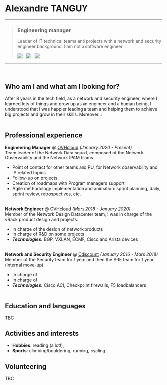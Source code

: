 # Alexandre TANGUY

---

> ### Engineering manager
>
> Leader of IT technical teams and projects with a network and security engineer background. I am not a software engineer. <br >
>
> [![](https://img.shields.io/badge/PDF-267CB9?style=for-the-badge&logo=docusign)](https://github.com/hikatanguy/cv/raw/main/out/cv_alexandre_tanguy.pdf) &nbsp; [![](https://img.shields.io/badge/Email-267CB9?style=for-the-badge&logo=maildotru)](mailto:alexandre@tanguy.pro) &nbsp; [![](https://img.shields.io/badge/LinkedIn-267CB9?style=for-the-badge&logo=linkedin)](https://www.linkedin.com/in/alexandretanguy/) 

---

<br>

## Who am I and what am I looking for?
After 8 years in the tech field, as a network and security engineer, where I learned lots of things and grow up as an engineer and a human being, I understood that I was happier leading a team and helping them to achieve big projects and grow in their skills. Moreover...
<br><br>

## Professional experience
**Engineering Manager** @ [OVHcloud](https://www.ovhcloud.com) _(January 2020 - Present)_ <br>
Team leader of the Network Data squad, composed of the Network Observability and the Network IPAM teams.

  - Point of contact for other teams and PU, for Network observability and IP related topics
  - Follow-up on projects
  - Creation of roadmaps with Program managers support
  - Agile methodology implementation and animation: sprint planning, daily, sprint review, retrospectives, etc.
<br><br>

**Network Engineer** @ [OVHcloud](https://www.ovhcloud.com) _(Mars 2018 - January 2020)_ <br>
Member of the Network Design Datacenter team, I was in charge of the vRack product design and projects.

  - In charge of the design of network products 
  - In charge of R&D on some projects
  - **_Technologies:_** BGP, VXLAN, ECMP, Cisco and Arista devices
<br><br>

**Network and Security Engineer** @ [Cdiscount](https://www.cdiscount.com) _(January 2016 - Mars 2018)_ <br>
Member of the Security team for 1 year and then the SRE team for 1 year (internal move-up).

  - In charge of 
  - In charge of
  - **_Technologies:_** Cisco ACI, Checkpoint firewalls, F5 loadbalancers
<br><br>

## Education and languages
TBC

## Activities and interests
  - **Hobbies**: reading (a lot!),
  - **Sports**: climbing/bouldering, running, cycling.

## Volunteering
TBC
